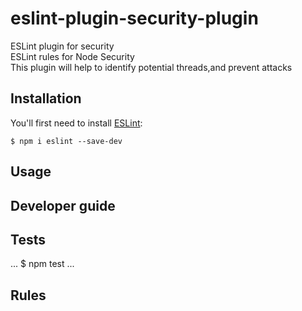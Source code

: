 # eslint-plugin-security-plugin

ESLint plugin for security <br/>
ESLint rules for Node Security <br/>
This plugin will help to identify potential threads,and prevent attacks


## Installation

You'll first need to install [ESLint](http://eslint.org):

```
$ npm i eslint --save-dev
```

## Usage

## Developer guide

## Tests
...
$ npm test
...

## Rules






